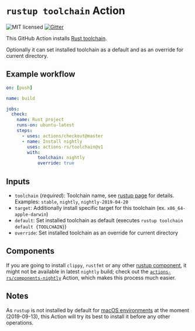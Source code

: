 # `rustup toolchain` Action

![MIT licensed](https://img.shields.io/badge/license-MIT-blue.svg)
[![Gitter](https://badges.gitter.im/actions-rs/community.svg)](https://gitter.im/actions-rs/community)

This GitHub Action installs [Rust toolchain](https://github.com/rust-lang/rustup.rs#toolchain-specification).

Optionally it can set installed toolchain as a default and as an override for current directory.

## Example workflow

```yaml
on: [push]

name: build

jobs:
  check:
    name: Rust project
    runs-on: ubuntu-latest
    steps:
      - uses: actions/checkout@master
      - name: Install nightly
        uses: actions-rs/toolchain@v1
        with:
            toolchain: nightly
            override: true
```

## Inputs

* `toolchain` (*required*): Toolchain name, see [rustup page](https://github.com/rust-lang/rustup.rs#toolchain-specification) for details.\
  Examples: `stable`, `nightly`, `nightly-2019-04-20`
* `target`: Additionally install specific target for this toolchain (ex. `x86_64-apple-darwin`)
* `default`: Set installed toolchain as default (executes `rustup toolchain default {TOOLCHAIN}`)
* `override`: Set installed toolchain as an override for current directory

## Components

If you are going to install `clippy`, `rustfmt` or any other [rustup component](https://rust-lang.github.io/rustup-components-history/),
it might not be available in latest `nightly` build;
check out the [`actions-rs/components-nightly`](https://github.com/actions-rs/components-nightly) Action,
which makes this process much easier.

## Notes

As `rustup` is not installed by default for [macOS environments](https://help.github.com/en/articles/virtual-environments-for-github-actions)
at the moment (2019-09-13), this Action will try its best to install it before any other operations.
